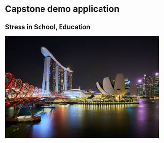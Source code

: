 # Capstone demo application

## Stress in School, Education

[![](/public/pexels-timo-volz-1842332.jpg)](https://cpst.vercel.app)